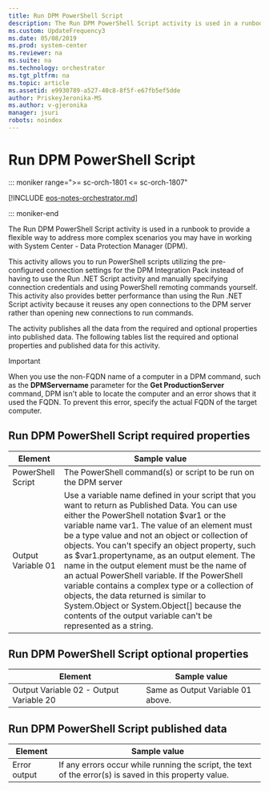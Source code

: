 ```yaml
---
title: Run DPM PowerShell Script
description: The Run DPM PowerShell Script activity is used in a runbook to provide a flexible way to address more complex scenarios you may have in working with System Center - Data Protection Manager (DPM).
ms.custom: UpdateFrequency3
ms.date: 05/08/2019
ms.prod: system-center
ms.reviewer: na
ms.suite: na
ms.technology: orchestrator
ms.tgt_pltfrm: na
ms.topic: article
ms.assetid: e9930789-a527-40c8-8f5f-e67fb5ef5dde
author: PriskeyJeronika-MS
ms.author: v-gjeronika
manager: jsuri
robots: noindex
---
```

# Run DPM PowerShell Script

::: moniker range=">= sc-orch-1801 <= sc-orch-1807"

[!INCLUDE [eos-notes-orchestrator.md](../includes/eos-notes-orchestrator.md)]

::: moniker-end

The Run DPM PowerShell Script activity is used in a runbook to provide a flexible way to address more complex scenarios you may have in working with System Center - Data Protection Manager (DPM).

This activity allows you to run PowerShell scripts utilizing the pre-configured connection settings for the DPM Integration Pack instead of having to use the Run .NET Script activity and manually specifying connection credentials and using PowerShell remoting commands yourself. This activity also provides better performance than using the Run .NET Script activity because it reuses any open connections to the DPM server rather than opening new connections to run commands.

The activity publishes all the data from the required and optional properties into published data. The following tables list the required and optional properties and published data for this activity.

>[!IMPORTANT]
>When you use the non-FQDN name of a computer in a DPM command, such as the **DPMServername** parameter for the **Get ProductionServer** command, DPM isn't able to locate the computer and an error shows that it used the FQDN. To prevent this error, specify the actual FQDN of the target computer.

## Run DPM PowerShell Script required properties

| Element   | Sample value   |
|--------------------|--------------------------------------------------------------------------------------------------------------------------------------------------------------------------------------------------------------------------------------------------------------------------------------------------------------------------------------------------------------------------------------------------------------------------------------------------------------------------------------------------------------------------------------------------------------------------------------------------------------------------------------------------------------------------------|
| PowerShell Script  | The PowerShell command(s) or script to be run on the DPM server   |
| Output Variable 01 | Use a variable name defined in your script that you want to return as Published Data. You can use either the PowerShell notation $var1 or the variable name var1. The value of an element must be a type value and not an object or collection of objects. You can't specify an object property, such as $var1.propertyname, as an output element. The name in the output element must be the name of an actual PowerShell variable. If the PowerShell variable contains a complex type or a collection of objects, the data returned is similar to System.Object or System.Object\[\] because the contents of the output variable can't be represented as a string. |

## Run DPM PowerShell Script optional properties

| Element   | Sample value   |
|-----------------------------------------|-----------------------------------|
| Output Variable 02 - Output Variable 20 | Same as Output Variable 01 above. |

## Run DPM PowerShell Script published data

| Element   | Sample value   |
|--------------|---------------------------------------------------------------------------------------------------------|
| Error output | If any errors occur while running the script, the text of the error(s) is saved in this property value. |
